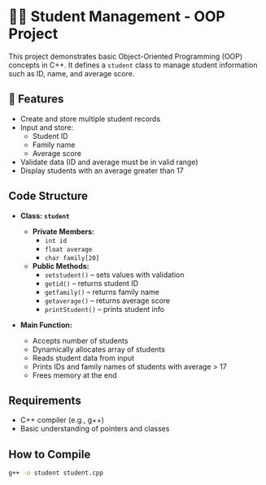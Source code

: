 # 🧑‍🎓 Student Management - OOP Project

This project demonstrates basic Object-Oriented Programming (OOP) concepts in C++. It defines a `student` class to manage student information such as ID, name, and average score.

## 📌 Features

- Create and store multiple student records
- Input and store:
  - Student ID
  - Family name
  - Average score
- Validate data (ID and average must be in valid range)
- Display students with an average greater than 17

## Code Structure

- **Class: `student`**
  - **Private Members:**
    - `int id`
    - `float average`
    - `char family[20]`
  - **Public Methods:**
    - `setstudent()` – sets values with validation
    - `getid()` – returns student ID
    - `getfamily()` – returns family name
    - `getaverage()` – returns average score
    - `printStudent()` – prints student info

- **Main Function:**
  - Accepts number of students
  - Dynamically allocates array of students
  - Reads student data from input
  - Prints IDs and family names of students with average > 17
  - Frees memory at the end


## Requirements

- C++ compiler (e.g., g++)
- Basic understanding of pointers and classes

## How to Compile

```bash
g++ -o student student.cpp



